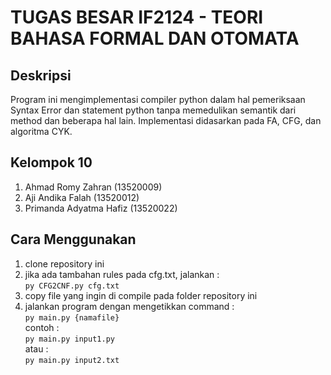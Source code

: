 # TUGAS BESAR IF2124 - TEORI BAHASA FORMAL DAN OTOMATA

## Deskripsi    
Program ini mengimplementasi compiler python dalam hal pemeriksaan Syntax Error dan statement python tanpa memedulikan semantik dari method dan beberapa hal lain. Implementasi didasarkan pada FA, CFG, dan algoritma CYK.

## Kelompok 10
1. Ahmad Romy Zahran (13520009)
2. Aji Andika Falah	(13520012)
3. Primanda Adyatma Hafiz	(13520022)

## Cara Menggunakan
1. clone repository ini
2. jika ada tambahan rules pada cfg.txt, jalankan : </br> ```py CFG2CNF.py cfg.txt```
3. copy file yang ingin di compile pada folder repository ini
4. jalankan program dengan mengetikkan command : </br>
```py main.py {namafile}``` </br>
contoh : </br>
```py main.py input1.py ``` </br> 
atau : </br>
```py main.py input2.txt``` </br>
